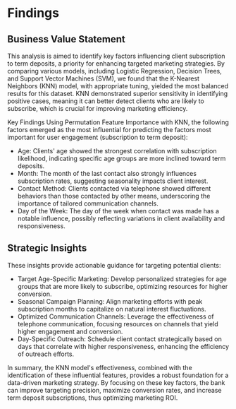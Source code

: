 # Findings

## Business Value Statement
This analysis is aimed to identify key factors influencing client subscription to term deposits, a priority for enhancing targeted marketing strategies. By comparing various models, including Logistic Regression, Decision Trees, and Support Vector Machines (SVM), we found that the K-Nearest Neighbors (KNN) model, with appropriate tuning, yielded the most balanced results for this dataset. KNN demonstrated superior sensitivity in identifying positive cases, meaning it can better detect clients who are likely to subscribe, which is crucial for improving marketing efficiency.

Key Findings
Using Permutation Feature Importance with KNN, the following factors emerged as the most influential for predicting the factors most important for user engagement (subscription to term deposit):

- Age: Clients' age showed the strongest correlation with subscription likelihood, indicating specific age groups are more inclined toward term deposits.
- Month: The month of the last contact also strongly influences subscription rates, suggesting seasonality impacts client interest.
- Contact Method: Clients contacted via telephone showed different behaviors than those contacted by other means, underscoring the importance of tailored communication channels.
- Day of the Week: The day of the week when contact was made has a notable influence, possibly reflecting variations in client availability and responsiveness.

## Strategic Insights
These insights provide actionable guidance for targeting potential clients:

- Target Age-Specific Marketing: Develop personalized strategies for age groups that are more likely to subscribe, optimizing resources for higher conversion.
- Seasonal Campaign Planning: Align marketing efforts with peak subscription months to capitalize on natural interest fluctuations.
- Optimized Communication Channels: Leverage the effectiveness of telephone communication, focusing resources on channels that yield higher engagement and conversion.
- Day-Specific Outreach: Schedule client contact strategically based on days that correlate with higher responsiveness, enhancing the efficiency of outreach efforts.

In summary, the KNN model's effectiveness, combined with the identification of these influential features, provides a robust foundation for a data-driven marketing strategy. By focusing on these key factors, the bank can improve targeting precision, maximize conversion rates, and increase term deposit subscriptions, thus optimizing marketing ROI.